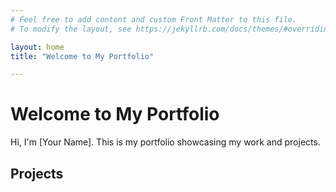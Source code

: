 ```yaml
---
# Feel free to add content and custom Front Matter to this file.
# To modify the layout, see https://jekyllrb.com/docs/themes/#overriding-theme-defaults

layout: home
title: "Welcome to My Portfolio"

---
```


# Welcome to My Portfolio

Hi, I'm [Your Name]. This is my portfolio showcasing my work and projects.

## Projects
